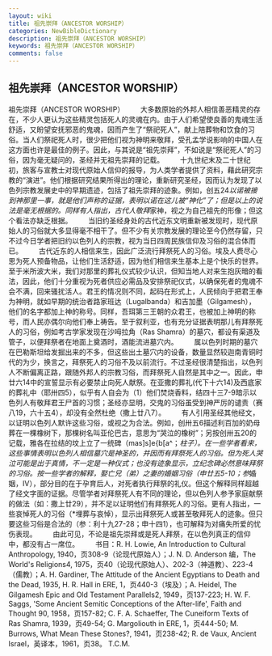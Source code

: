 ```yaml
---
layout: wiki
title: 祖先崇拜（ANCESTOR WORSHIP）
categories: NewBibleDictionary
description: 祖先崇拜（ANCESTOR WORSHIP）
keywords: 祖先崇拜（ANCESTOR WORSHIP）
comments: false
---
```


## 祖先崇拜（ANCESTOR WORSHIP）



祖先崇拜（ANCESTOR WORSHIP）
　　大多数原始的外邦人相信善恶精灵的存在，不少人更认为这些精灵包括死人的灵魂在内。由于人们希望使良善的鬼魂生活舒适，又盼望安抚邪恶的鬼魂，因而产生了“祭祀死人”，献上陪葬物和饮食的习俗。当人们祭祀死人时，很少把他们视为神明来敬拜，受孔孟学说影响的中国人在这方面也许是最佳的例子。因此，与其说是“祖先崇拜”，不如说是“祭祀死人”的习俗，因为毫无疑问的，圣经并无祖先崇拜的记载。
　　十九世纪末及二十世纪初，旅客与宣教士对现代原始人信仰的报导，为人类学者提供了资料，藉此研究宗教的“演进”。他们根据研究结果所得出的理论，重新研究圣经，因而认为发现了以色列宗教发展史中的早期遗迹，包括了祖先崇拜的迹象。例如，创五24*以诺被接到神那里一事，就是他们声称的证据，表明以诺在这儿被“神化”了；但是以上的说法是毫无根据的。同样有人指出，古代人敬拜*家神，视之为自己祖先的形像；但这个看法亦缺乏根据。
　　当旧约圣经身处的古代近东文明重新被发现时，现代原始人的习俗就大多显得毫不相干了。但不少有关宗教发展的理论至今仍然存留，只不过今日学者把旧约以色列人的宗教，视为当日四周民族信仰及习俗的混合体而已。
　　古代近东的人相信来生，因此广泛流行拜祭死人的习俗。埃及人费尽心思为死人预备物品，让他们生活舒适，因为他们相信来生基本上是个快乐的世界。至于米所波大米，我们对那里的葬礼仪式较少认识，但知当地人对来生抱灰暗的看法，因此，他们十分重视为死者供应必需品及安排祭祀仪式，以确保死者的鬼魂不会不满，回来骚扰活人。君王的情况则不同，起码在形式上，人民倾向于把君王奉为神明，就如早期的统治者路家班达（Lugalbanda）和吉加墨（Gilgamesh），他们的名字都加上神的称号。同样，吾珥第三王朝的众君王，也被加上神明的称号，而人民亦偶尔向他们奉上祷告。至于叙利亚，也有充分证据表明那儿有拜祭死人的习俗，例如考古学家发现在沙呣拉角（Ras Shamra）的墓穴，都设有渠道及管子，以便拜祭者在地面上奠酒时，酒能流进墓穴内。
　　属以色列时期的墓穴在巴勒斯坦给发掘出来的不多，但这些出土墓穴内的设备，数量显然较迦南青铜时代的为少，换言之，拜祭死人的习俗不及以前流行。不过圣经很清楚指出，以色列人不断偏离正路，跟随外邦人的宗教习俗，而拜祭死人自然是其中之一。因此，申廿六14中的宣誓显示有必要禁止向死人献祭。在亚撒的葬礼(代下十六14)及西底家的葬礼中（耶卅四5），似乎有人自会为（1）他们焚烧香料，结四十三7-9暗示以色列人有敬拜君王尸首的习惯；圣经亦显明，交鬼的习俗虽受到神严厉的谴责（赛八19，六十五4），却没有全然杜绝（撒上廿八7）。
　　有人引用圣经其他经文，以证明以色列人默许这些习俗，或视之为合法。例如，创卅五6描述利百加的奶母葬在一棵橡树下，那棵树名叫亚伦巴古，意思为“哭泣的橡树”；另按创卅五20的记载，雅各在拉结的坟上立了一统碑（mas]s]e{b[a^；*柱子）。在一些学者看来，这些事情表明以色列人相信墓穴是神圣的，并因而有拜祭死人的习俗。但为死人哭泣可能是出于真情，不一定是一种仪式；也没有迹象显示，立纪念碑必然意味拜祭的习俗。按一些学者的解释，娶亡兄（弟）之妻的婚姻习俗（申廿五5-10；参*婚姻，Ⅳ），部分目的在于孕育后人，对死者执行拜祭的礼仪。但这个解释同样超越了经文字面的证据。尽管学者对拜祭死人有不同的理论，但以色列人参予家庭献祭的做法（如：撒上廿29），并不足以证明他们有拜祭死人的习俗。更有人指出，一些哀悼死人的习俗（*埋葬与哀悼），显示出拜祭死人或甚至敬拜死人的迹象。但只要这些习俗是合法的（参：利十九27-28；申十四1），也可解释为对痛失所爱的忧伤表现。
　　由此可见，不论是祖先崇拜或是死人拜祭，在以色列真正的信仰中，都没有占一席位。
　　书目：R. H. Lowie, An Introduction to Cultural Anthropology,
1940，页308-9（论现代原始人）；J. N. D. Anderson 编，The World's
Religions4,
1975，页40（论现代原始人）、202-3（神道教）、223-4（儒教）；A. H. Gardiner, The Attitude of
the Ancient Egyptians to Death and the Dead, 1935, H. R. Hall in ERE, 1，页440-3（埃及）；A. Heidel, The Gilgamesh Epic and Old Testament
Parallels2, 1949，页137-223; H. W. F. Saggs, 'Some Ancient
Semitic Conceptions of the After-life', Faith
and Thought 90, 1958，页157-82; C. F. A. Schaeffer, The Cuneiform Texts of Ras Shamra, 1939，页49-54; G. Margoliouth in ERE, 1，页444-50; M. Burrows, What Mean These Stones?, 1941，页238-42; R. de Vaux, Ancient Israel，英译本，1961，页38。
T.C.M.



